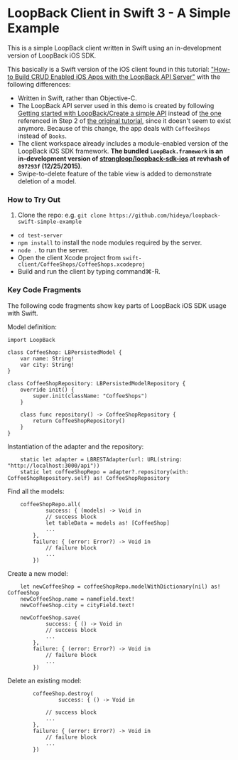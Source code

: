 # LoopBack Client in Swift 3 - A Simple Example

This is a simple LoopBack client written in Swift using an in-development version of LoopBack iOS SDK.

This basically is a Swift version of the iOS client found in this tutorial: ["How-to Build CRUD Enabled iOS Apps with the LoopBack API Server"](https://strongloop.com/strongblog/how-to-crud-ios-nodejs-loopback-api-server-part-1/) with the following differences:

 * Written in Swift, rather than Objective-C.
 * The LoopBack API server used in this demo is created by following [Getting started with LoopBack/Create a simple API](https://docs.strongloop.com/display/public/LB/Create+a+simple+API) instead of [the one](https://docs.strongloop.com/display/DOC/Creating+a+LoopBack+application) referenced in Step 2 of [the original tutorial](https://strongloop.com/strongblog/how-to-crud-ios-nodejs-loopback-api-server-part-1/), since it doesn't seem to exist anymore.  Because of this change, the app deals with `CoffeeShops` instead of `Books`.
 * The client workspace already includes a module-enabled version of the LoopBack iOS SDK framework.  **The bundled `LoopBack.framework` is an in-development version of [strongloop/loopback-sdk-ios](https://github.com/strongloop/loopback-sdk-ios) at revhash of `897293f` (12/25/2015)**.
 * Swipe-to-delete feature of the table view is added to demonstrate deletion of a model.

### How to Try Out

 1. Clone the repo: e.g. `git clone https://github.com/hideya/loopback-swift-simple-example`
 *  `cd test-server`
 *  `npm install` to install the node modules required by the server.
 *  `node .` to run the server.
 *  Open the client Xcode project from `swift-client/CoffeeShops/CoffeeShops.xcodeproj`
 *  Build and run the client by typing command⌘-R.

### Key Code Fragments

The following code fragments show key parts of LoopBack iOS SDK usage with Swift.

Model definition:

```
import LoopBack

class CoffeeShop: LBPersistedModel {
    var name: String!
    var city: String!
}

class CoffeeShopRepository: LBPersistedModelRepository {
    override init() {
        super.init(className: "CoffeeShops")
    }

    class func repository() -> CoffeeShopRepository {
        return CoffeeShopRepository()
    }
}
```

Instantiation of the adapter and the repository:

```
    static let adapter = LBRESTAdapter(url: URL(string: "http://localhost:3000/api"))
    static let coffeeShopRepo = adapter?.repository(with: CoffeeShopRepository.self) as! CoffeeShopRepository
```

Find all the models:

```
    coffeeShopRepo.all(
            success: { (models) -> Void in
            // success block
            let tableData = models as! [CoffeeShop]
            ...
        },
        failure: { (error: Error?) -> Void in
            // failure block
            ...
        })
```

Create a new model:

```
    let newCoffeeShop = coffeeShopRepo.modelWithDictionary(nil) as! CoffeeShop
    newCoffeeShop.name = nameField.text!
    newCoffeeShop.city = cityField.text!

    newCoffeeShop.save(
            success: { () -> Void in
            // success block
            ...
        },
        failure: { (error: Error?) -> Void in
            // failure block
            ...
        })
```

Delete an existing model:

```
        coffeeShop.destroy(
                success: { () -> Void in

            // success block
            ...
        },
        failure: { (error: Error?) -> Void in
            // failure block
            ...
        })
```
